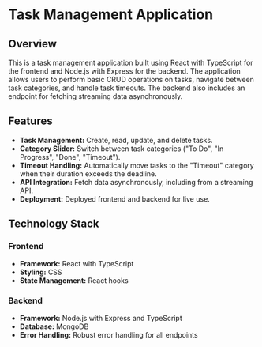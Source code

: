 # Task Management Application

## Overview
This is a task management application built using React with TypeScript for the frontend and Node.js with Express for the backend. The application allows users to perform basic CRUD operations on tasks, navigate between task categories, and handle task timeouts. The backend also includes an endpoint for fetching streaming data asynchronously.

## Features
- **Task Management:** Create, read, update, and delete tasks.
- **Category Slider:** Switch between task categories ("To Do", "In Progress", "Done", "Timeout").
- **Timeout Handling:** Automatically move tasks to the "Timeout" category when their duration exceeds the deadline.
- **API Integration:** Fetch data asynchronously, including from a streaming API.
- **Deployment:** Deployed frontend and backend for live use.

## Technology Stack

### Frontend
- **Framework:** React with TypeScript
- **Styling:** CSS
- **State Management:** React hooks

### Backend
- **Framework:** Node.js with Express and TypeScript
- **Database:** MongoDB
- **Error Handling:** Robust error handling for all endpoints

